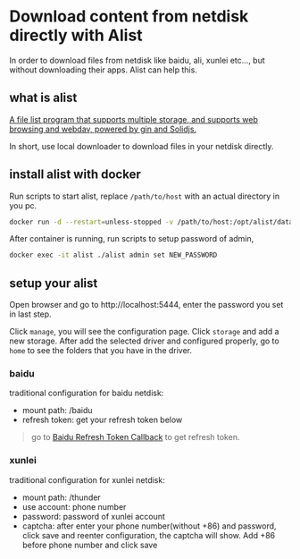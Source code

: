 # Download content from netdisk directly with Alist

In order to download files from netdisk like baidu, ali, xunlei etc..., but without downloading their apps. Alist can help this.

## what is alist

[A file list program that supports multiple storage, and supports web browsing and webdav, powered by gin and Solidjs.](https://alist.nn.ci/guide/)

In short, use local downloader to download files in your netdisk directly.


## install alist with docker

Run scripts to start alist, replace `/path/to/host` with an actual directory in you pc.

```sh
docker run -d --restart=unless-stopped -v /path/to/host:/opt/alist/data -p 5244:5244 -e PUID=0 -e PGID=0 -e UMASK=022 --name="alist" xhofe/alist:latest
```

After container is running, run scripts to setup password of admin, 

```sh
docker exec -it alist ./alist admin set NEW_PASSWORD
```


## setup your alist

Open browser and go to http://localhost:5444, enter the password you set in last step. 

Click `manage`, you will see the configuration page. Click `storage` and add a new storage. After add the selected driver and configured properly, go to `home` to see the folders that you have in the driver.

### baidu

traditional configuration for baidu netdisk:

- mount path: /baidu
- refresh token: get your refresh token below
>go to [Baidu Refresh Token Callback](https://alist.nn.ci/tool/baidu/callback.html?code=f3a8ac997e130c1df4e94f95808df869) to get refresh token.

### xunlei

traditional configuration for xunlei netdisk:

- mount path: /thunder
- use account: phone number
- password: password of xunlei account
- captcha: after enter your phone number(without +86) and password, click save and reenter configuration, the captcha will show. Add +86 before phone number and click save
